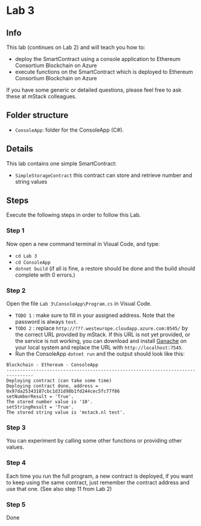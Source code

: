 # Lab 3

## Info

This lab (continues on Lab 2) and will teach you how to:

- deploy the SmartContract using a console application to Ethereum Consortium Blockchain on Azure
- execute functions on the SmartContract which is deployed to Ethereum Consortium Blockchain on Azure

If you have some generic or detailed questions, please feel free to ask these at mStack colleagues.

## Folder structure

- `ConsoleApp`: folder for the ConsoleApp (C#).

## Details

This lab contains one simple SmartContract:

- `SimpleStorageContract` this contract can store and retrieve number and string values

## Steps

Execute the following steps in order to follow this Lab.

### Step 1

Now open a new command terminal in Visual Code, and type:

- `cd Lab 3`
- `cd ConsoleApp`
- `dotnet build` (if all is fine, a restore should be done and the build should complete with 0 errors.)

### Step 2

Open the file `Lab 3\ConsoleApp\Program.cs` in Visual Code.

- `TODO 1` : make sure to fill in your assigned address. Note that the password is always `test`.
- `TODO 2` : replace `http://???.westeurope.cloudapp.azure.com:8545/` by the correct URL provided by mStack. If this URL is not yet provided, or the service is not working, you can download and install [Ganache](http://truffleframework.com/ganache/) on your local system and replace the URL with `http://localhost:7545`.
- Run the ConsoleApp `dotnet run` and the output should look like this:

``` x
Blockchain - Ethereum - ConsoleApp
--------------------------------------------------------------------------------
Deploying contract (can take some time)
Deploying contract done, address = 0x97da25343187cbc1d31d98b1fd244cec5fc77f86
setNumberResult = 'True'.
The stored number value is '10'.
setStringResult = 'True'.
The stored string value is 'mstack.nl test'.
```

### Step 3

You can experiment by calling some other functions or providing other values.

### Step 4

Each time you run the full program, a new contract is deployed, if you want to keep using the same contract, just remember the contract address and use that one. (See also step 11 from Lab 2)

### Step 5

Done